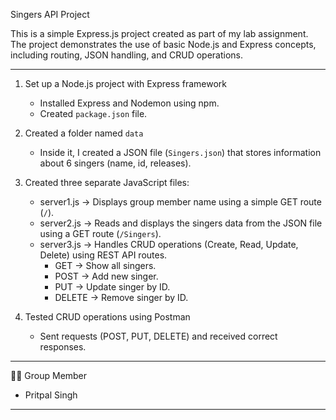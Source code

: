 Singers API Project 

This is a simple Express.js project created as part of my lab assignment. The project demonstrates the use of basic Node.js and Express concepts, including routing, JSON handling, and CRUD operations.

---

1. Set up a Node.js project with Express framework
   - Installed Express and Nodemon using npm.
   - Created `package.json` file.

2. Created a folder named `data`
   - Inside it, I created a JSON file (`Singers.json`) that stores information about 6 singers (name, id, releases).

3. Created three separate JavaScript files:
   - server1.js → Displays group member name using a simple GET route (`/`).
   - server2.js → Reads and displays the singers data from the JSON file using a GET route (`/Singers`).
   - server3.js → Handles CRUD operations (Create, Read, Update, Delete) using REST API routes.
     - GET → Show all singers.
     - POST → Add new singer.
     - PUT → Update singer by ID.
     - DELETE → Remove singer by ID.

4. Tested CRUD operations using Postman
   - Sent requests (POST, PUT, DELETE) and received correct responses.


---

 👨‍🎓 Group Member
- Pritpal Singh

---


